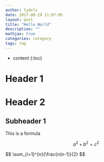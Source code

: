 ```yaml
---
author: lydxlx
date: 2017-08-29 11:07:05
layout: post
title: "Hello World"
description: ""
mathjax: true
categories: category
tags: tag
---
```


* content
{:toc}

# Header 1
# Header 2
## Subheader 1
This is a formula

$$
a^2 + b^2 = c^2
$$

$$
\sum_{i=1}^{n}{\frac{n(n-1)}{2}
$$
